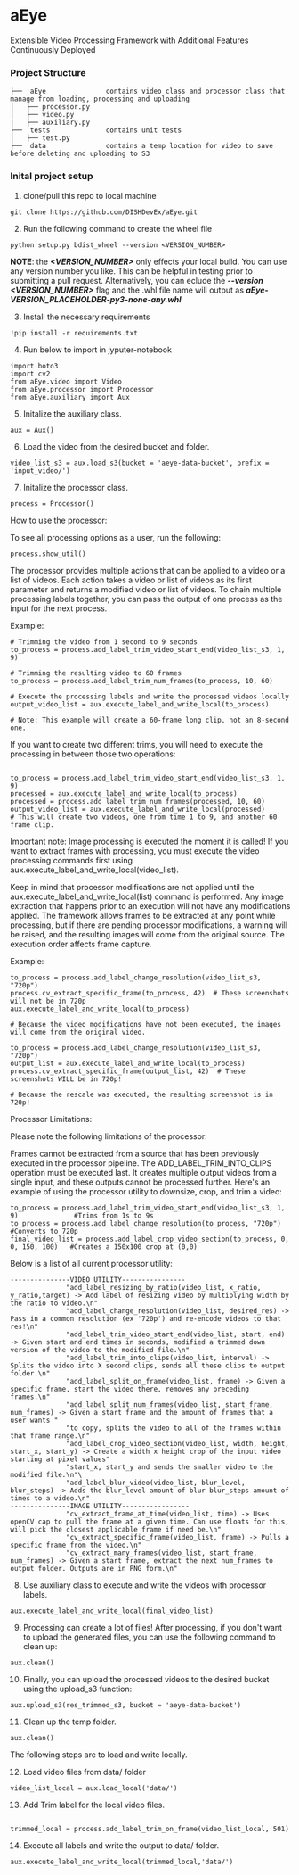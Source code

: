 # aEye

Extensible Video Processing Framework with Additional Features Continuously Deployed

### **Project Structure**

```
├──  aEye				contains video class and processor class that manage from loading, processing and uploading
│   ├── processor.py
│   ├── video.py
|   ├── auxiliary.py
├──  tests				contains unit tests
│   ├── test.py
├──  data				contains a temp location for video to save before deleting and uploading to S3

```

### **Inital project setup**

1. clone/pull this repo to local machine

```console
git clone https://github.com/DISHDevEx/aEye.git
```

2. Run the following command to create the wheel file

```console
python setup.py bdist_wheel --version <VERSION_NUMBER>
```
**NOTE**: the ***<VERSION_NUMBER>*** only effects your local build.  You can use any version number you like.  This can be helpful in testing prior to submitting a pull request.  Alternatively, you can eclude the ***--version <VERSION_NUMBER>*** flag and the .whl file name will output as ***aEye-_VERSION_PLACEHOLDER_-py3-none-any.whl***

3. Install the necessary requirements

```console
!pip install -r requirements.txt
```

4. Run below to import in jyputer-notebook

```console
import boto3
import cv2
from aEye.video import Video
from aEye.processor import Processor
from aEye.auxiliary import Aux
```

5. Initalize the auxiliary class.

```console
aux = Aux()
```

6. Load the video from the desired bucket and folder.

```console
video_list_s3 = aux.load_s3(bucket = 'aeye-data-bucket', prefix = 'input_video/')
```


7. Initalize the processor class.

```console
process = Processor()
```


How to use the processor:

To see all processing options as a user, run the following:
```console
process.show_util()
```

The processor provides multiple actions that can be applied to a video or a list of videos. Each action takes a video or list of videos as its first parameter and returns a modified video or list of videos. 
To chain multiple processing labels together, you can pass the output of one process as the input for the next process.

Example:
```console
# Trimming the video from 1 second to 9 seconds
to_process = process.add_label_trim_video_start_end(video_list_s3, 1, 9)

# Trimming the resulting video to 60 frames
to_process = process.add_label_trim_num_frames(to_process, 10, 60)

# Execute the processing labels and write the processed videos locally
output_video_list = aux.execute_label_and_write_local(to_process)

# Note: This example will create a 60-frame long clip, not an 8-second one.
```

If you want to create two different trims, you will need to execute the processing in between those two operations:

```console

to_process = process.add_label_trim_video_start_end(video_list_s3, 1, 9)
processed = aux.execute_label_and_write_local(to_process)
processed = process.add_label_trim_num_frames(processed, 10, 60)
output_video_list = aux.execute_label_and_write_local(processed)
# This will create two videos, one from time 1 to 9, and another 60 frame clip.

```


Important note: Image processing is executed the moment it is called! If you want to extract frames with processing, you must execute the video processing commands first using aux.execute_label_and_write_local(video_list).

Keep in mind that processor modifications are not applied until the aux.execute_label_and_write_local(list) command is performed. Any image extraction that happens prior to an execution will not have any modifications applied. 
The framework allows frames to be extracted at any point while processing, but if there are pending processor modifications, a warning will be raised, and the resulting images will come from the original source. 
The execution order affects frame capture.

Example:


```console
to_process = process.add_label_change_resolution(video_list_s3, "720p")
process.cv_extract_specific_frame(to_process, 42)  # These screenshots will not be in 720p
aux.execute_label_and_write_local(to_process)

# Because the video modifications have not been executed, the images will come from the original video.

to_process = process.add_label_change_resolution(video_list_s3, "720p")
output_list = aux.execute_label_and_write_local(to_process)
process.cv_extract_specific_frame(output_list, 42)  # These screenshots WILL be in 720p!

# Because the rescale was executed, the resulting screenshot is in 720p!
```

Processor Limitations:

Please note the following limitations of the processor:

Frames cannot be extracted from a source that has been previously executed in the processor pipeline.
The ADD_LABEL_TRIM_INTO_CLIPS operation must be executed last. It creates multiple output videos from a single input, and these outputs cannot be processed further.
Here's an example of using the processor utility to downsize, crop, and trim a video:


```console
to_process = process.add_label_trim_video_start_end(video_list_s3, 1, 9)              #Trims from 1s to 9s
to_process = process.add_label_change_resolution(to_process, "720p")                  #Converts to 720p
final_video_list = process.add_label_crop_video_section(to_process, 0, 0, 150, 100)   #Creates a 150x100 crop at (0,0)
```

Below is a list of all current processor utility:

```console
---------------VIDEO UTILITY----------------
              "add_label_resizing_by_ratio(video_list, x_ratio, y_ratio,target) -> Add label of resizing video by multiplying width by the ratio to video.\n"
              "add_label_change_resolution(video_list, desired_res) -> Pass in a common resolution (ex '720p') and re-encode videos to that res!\n"
              "add_label_trim_video_start_end(video_list, start, end) -> Given start and end times in seconds, modified a trimmed down version of the video to the modified file.\n"
              "add_label_trim_into_clips(video_list, interval) -> Splits the video into X second clips, sends all these clips to output folder.\n"
              "add_label_split_on_frame(video_list, frame) -> Given a specific frame, start the video there, removes any preceding frames.\n"
              "add_label_split_num_frames(video_list, start_frame, num_frames) -> Given a start frame and the amount of frames that a user wants "
              "to copy, splits the video to all of the frames within that frame range.\n"
              "add_label_crop_video_section(video_list, width, height, start_x, start_y) -> Create a width x height crop of the input video starting at pixel values"
              "start_x, start_y and sends the smaller video to the modified file.\n"\
              "add_label_blur_video(video_list, blur_level, blur_steps) -> Adds the blur_level amount of blur blur_steps amount of times to a video.\n"
---------------IMAGE UTILITY-----------------
              "cv_extract_frame_at_time(video_list, time) -> Uses openCV cap to pull the frame at a given time. Can use floats for this, will pick the closest applicable frame if need be.\n"
              "cv_extract_specific_frame(video_list, frame) -> Pulls a specific frame from the video.\n"
              "cv_extract_many_frames(video_list, start_frame, num_frames) -> Given a start frame, extract the next num_frames to output folder. Outputs are in PNG form.\n"
```

8. Use auxiliary class to execute and write the videos with processor labels.

```console
aux.execute_label_and_write_local(final_video_list)
```

9. Processing can create a lot of files! After processing, if you don't want to upload the generated files, you can use the following command to clean up:
```console
aux.clean()
```

10. Finally, you can upload the processed videos to the desired bucket using the upload_s3 function:

```console
aux.upload_s3(res_trimmed_s3, bucket = 'aeye-data-bucket')
```

11. Clean up the temp folder.

```console
aux.clean()
```

The following steps are to load and write locally.

12. Load video files from data/ folder

```console
video_list_local = aux.load_local('data/')
```

13. Add Trim label for the local video files.


```console

trimmed_local = process.add_label_trim_on_frame(video_list_local, 501)
```

14. Execute all labels and write the output to data/ folder.

```console
aux.execute_label_and_write_local(trimmed_local,'data/')
```
